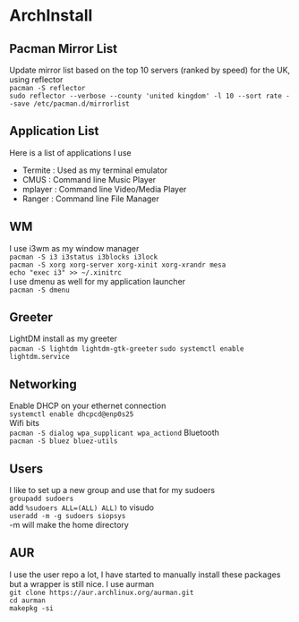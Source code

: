 # ArchInstall
## Pacman Mirror List
Update mirror list based on the top 10 servers (ranked by speed) for the UK, using reflector  
`pacman -S reflector`  
`sudo reflector --verbose --county 'united kingdom' -l 10 --sort rate --save /etc/pacman.d/mirrorlist`


## Application List
Here is a list of applications I use
  - Termite : Used as my terminal emulator
  - CMUS : Command line Music Player
  - mplayer : Command line Video/Media Player
  - Ranger : Command line File Manager


## WM
I use i3wm as my window manager  
`pacman -S i3 i3status i3blocks i3lock`  
`pacman -S xorg xorg-server xorg-xinit xorg-xrandr mesa`  
`echo "exec i3" >> ~/.xinitrc`  
I use dmenu as well for my application launcher  
`pacman -S dmenu`  


## Greeter
LightDM install as my greeter  
`pacman -S lightdm lightdm-gtk-greeter`
`sudo systemctl enable lightdm.service`  

## Networking
Enable DHCP on your ethernet connection  
`systemctl enable dhcpcd@enp0s25`  
Wifi bits  
`pacman -S dialog wpa_supplicant wpa_actiond`
Bluetooth  
`pacman -S bluez bluez-utils`


## Users
I like to set up a new group and use that for my sudoers  
`groupadd sudoers`  
add `%sudoers ALL=(ALL) ALL)` to visudo  
`useradd -m -g sudoers siopsys`  
-m will make the home directory 


## AUR
I use the user repo a lot, I have started to manually install these packages but a wrapper is still nice. I use aurman  
`git clone https://aur.archlinux.org/aurman.git`  
`cd aurman`  
`makepkg -si`  
